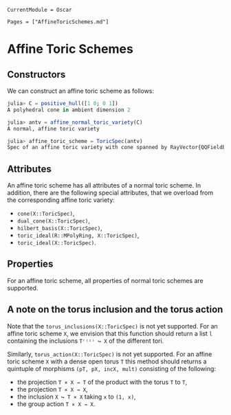 ```@meta
CurrentModule = Oscar
```

```@contents
Pages = ["AffineToricSchemes.md"]
```

# Affine Toric Schemes

## Constructors

We can construct an affine toric scheme as follows:

```julia
julia> C = positive_hull([1 0; 0 1])
A polyhedral cone in ambient dimension 2

julia> antv = affine_normal_toric_variety(C)
A normal, affine toric variety

julia> affine_toric_scheme = ToricSpec(antv)
Spec of an affine toric variety with cone spanned by RayVector{QQFieldElem}[[1, 0], [0, 1]]
```


## Attributes

An affine toric scheme has all attributes of a normal toric scheme.
In addition, there are the following special attributes, that we
overload from the corresponding affine toric variety:
* ``cone(X::ToricSpec)``,
* ``dual_cone(X::ToricSpec)``,
* ``hilbert_basis(X::ToricSpec)``,
* ``toric_ideal(R::MPolyRing, X::ToricSpec)``,
* ``toric_ideal(X::ToricSpec)``.


## Properties

For an affine toric scheme, all properties of normal toric
schemes are supported.


## A note on the torus inclusion and the torus action

Note that the `torus_inclusions(X::ToricSpec)` is not yet supported.
For an affine toric scheme ``X``, we envision that this function should
return a list `l` containing the inclusions ``Tʳ⁽ⁱ⁾ ↪ X`` of the different tori. 

Similarly, `torus_action(X::ToricSpec)` is not yet supported.
For an affine toric scheme ``X`` with a dense open torus ``T``
this method should returns a quintuple of morphisms `(pT, pX, incX, mult)` 
consisting of the following:
 * the projection ``T × X → T`` of the product with the torus ``T`` to ``T``,
 * the projection ``T × X → X``,
 * the inclusion ``X ↪ T × X`` taking ``x`` to ``(1, x)``,
 * the group action ``T × X → X``.
